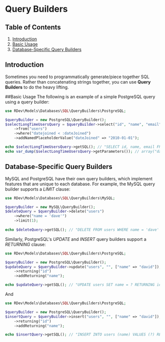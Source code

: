 # Query Builders

## Table of Contents
1. [Introduction](#introduction)
2. [Basic Usage](#basic-usage)
3. [Database-Specific Query Builders](#database-specific-query-builders)

## Introduction
Sometimes you need to programmatically generate/piece together SQL queries.  Rather than concatenating strings together, you can use **Query Builders** to do the heavy lifting.  

##Basic Usage
The following is an example of a simple PostgreSQL query using a query builder:

```php
use RDev\Models\Databases\SQL\QueryBuilders\PostgreSQL;

$queryBuilder = new PostgreSQL\QueryBuilder();
$selectLongTimeUsersQuery = $queryBuilder->select("id", "name", "email")
    ->from("users")
    ->where("datejoined < :dateJoined")
    ->addNamedPlaceholderValue("dateJoined" => "2010-01-01");

echo $selectLongTimeUsersQuery->getSQL(); // "SELECT id, name, email FROM users WHERE datejoined < :dateJoined"
echo var_dump($selectLongTimeUsersQuery->getParameters()); // array("dateJoined" => "2010-01-01")
```

## Database-Specific Query Builders
MySQL and PostgreSQL have their own query builders, which implement features that are unique to each database.  For example, the MySQL query builder supports a *LIMIT* clause:
```php
use RDev\Models\Databases\SQL\QueryBuilders\MySQL;

$queryBuilder = new MySQL\QueryBuilder();
$deleteQuery = $queryBuilder->delete("users")
    ->where("name = 'dave'")
    ->limit(1);
    
echo $deleteQuery->getSQL(); // "DELETE FROM users WHERE name = 'dave' LIMIT 1"
```

Similarly, PostgreSQL's *UPDATE* and *INSERT* query builders support a *RETURNING* clause:
```php
use RDev\Models\Databases\SQL\QueryBuilders\PostgreSQL;

$queryBuilder = new PostgreSQL\QueryBuilder();
$updateQuery = $queryBuilder->update("users", "", ["name" => "david"]);
    ->returning("id")
    ->addReturning("name");

echo $updateQuery->getSQL(); // "UPDATE users SET name = ? RETURNING id, name"
```
And
```php
use RDev\Models\Databases\SQL\QueryBuilders\PostgreSQL;

$queryBuilder = new PostgreSQL\QueryBuilder();
$insertQuery = $queryBuilder->insert("users", "", ["name" => "david"]);
    ->returning("id")
    ->addReturning("name");

echo $insertQuery->getSQL(); // "INSERT INTO users (name) VALUES (?) RETURNING id, name"
```
